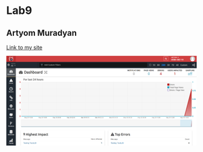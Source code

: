 # Lab9
## Artyom Muradyan

[Link to my site](https://artyom2001.github.io/Lab9/)

![TrackJS Screenshot](/TrackJS.png)